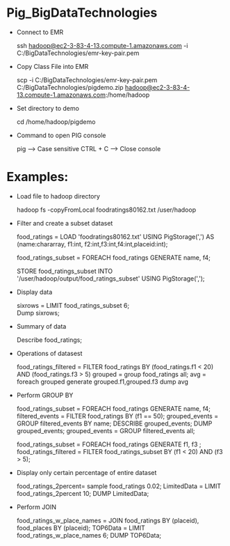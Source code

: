 # Pig_BigDataTechnologies

- Connect to EMR

	ssh hadoop@ec2-3-83-4-13.compute-1.amazonaws.com -i C:/BigDataTechnologies/emr-key-pair.pem

- Copy Class File into EMR

	scp -i C:/BigDataTechnologies/emr-key-pair.pem C:/BigDataTechnologies/pigdemo.zip hadoop@ec2-3-83-4-13.compute-1.amazonaws.com:/home/hadoop

- Set directory to demo

	cd /home/hadoop/pigdemo
	
- Command to open PIG console 

	pig   --> Case sensitive
	CTRL + C --> Close console
  
# Examples:
  
- Load file to hadoop directory
  
  hadoop fs -copyFromLocal foodratings80162.txt /user/hadoop
  
- Filter and create a subset dataset

  food_ratings = LOAD 'foodratings80162.txt' USING PigStorage(',')
  AS (name:chararray, f1:int, f2:int,f3:int,f4:int,placeid:int);
  
  food_ratings_subset = FOREACH food_ratings GENERATE name, f4;
  
  STORE food_ratings_subset INTO '/user/hadoop/output/food_ratings_subset' USING PigStorage(',');
 
- Display data
  
  sixrows = LIMIT food_ratings_subset 6;  
  Dump sixrows;
  
- Summary of  data
 
  Describe food_ratings;

- Operations of datasest

  food_ratings_filtered = FILTER food_ratings BY (food_ratings.f1 < 20) AND (food_ratings.f3 > 5)
  grouped   = group food_ratings all;
  avg       = foreach grouped generate grouped.f1,grouped.f3
  dump avg

- Perform GROUP BY

  food_ratings_subset = FOREACH food_ratings GENERATE name, f4;
  filtered_events = FILTER food_ratings BY (f1 == 50);
  grouped_events = GROUP filtered_events BY name;
  DESCRIBE grouped_events;
  DUMP grouped_events;
  grouped_events = GROUP filtered_events all;


  food_ratings_subset = FOREACH food_ratings GENERATE f1, f3 ;
  food_ratings_filtered = FILTER food_ratings_subset BY (f1 < 20) AND (f3 > 5);
  
- Display only certain percentage of entire dataset

  food_ratings_2percent= sample food_ratings 0.02;
  LimitedData = LIMIT food_ratings_2percent 10;
  DUMP LimitedData;

- Perform JOIN

  food_ratings_w_place_names = JOIN  food_ratings BY (placeid), food_places BY (placeid);
  TOP6Data = LIMIT food_ratings_w_place_names 6;
  DUMP TOP6Data;

